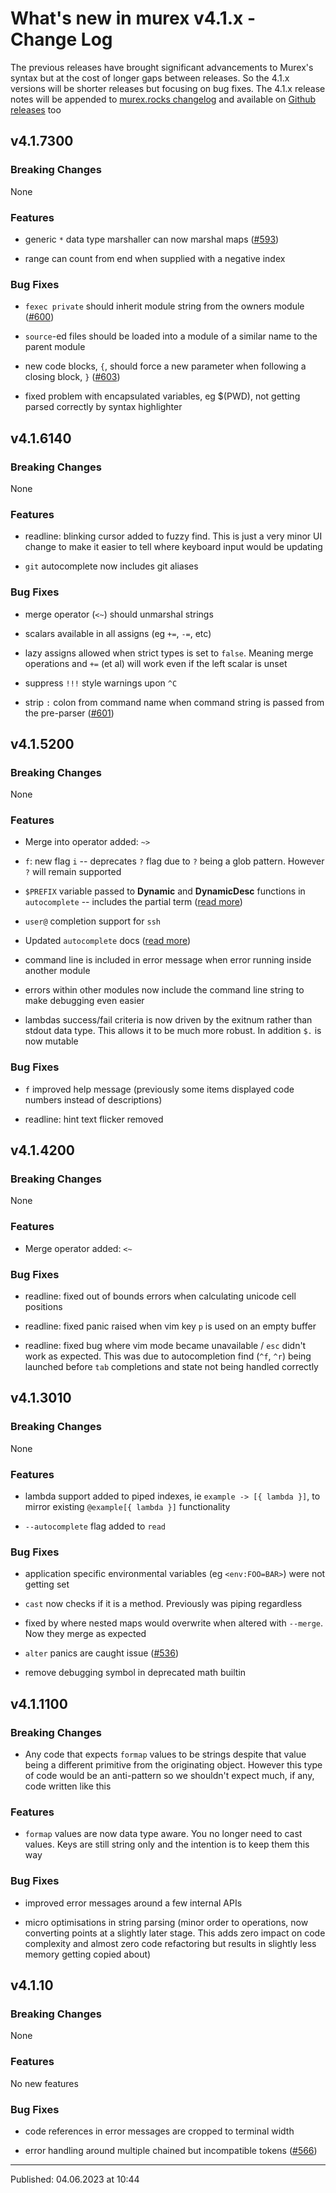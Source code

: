 # What's new in murex v4.1.x - Change Log

The previous releases have brought significant advancements to Murex's syntax but at the cost of longer gaps between releases. So the 4.1.x versions will be shorter releases but focusing on bug fixes. The 4.1.x release notes will be appended to [murex.rocks changelog](https://murex.rocks/docs/changelog/v4.1.html) and available on [Github releases](https://github.com/lmorg/murex/releases) too

## v4.1.7300

### Breaking Changes

None

### Features

* generic `*` data type marshaller can now marshal maps ([#593](https://github.com/lmorg/murex/issues/593))

* range can count from end when supplied with a negative index

### Bug Fixes

* `fexec private` should inherit module string from the owners module ([#600](https://github.com/lmorg/murex/issues/600))

* `source`-ed files should be loaded into a module of a similar name to the parent module

* new code blocks, `{`, should force a new parameter when following a closing block, `}` ([#603](https://github.com/lmorg/murex/issues/603))

* fixed problem with encapsulated variables, eg $(PWD), not getting parsed correctly by syntax highlighter

## v4.1.6140

### Breaking Changes

None

### Features

* readline: blinking cursor added to fuzzy find. This is just a very minor UI change to make it easier to tell where keyboard input would be updating

* `git` autocomplete now includes git aliases

### Bug Fixes

* merge operator (`<~`) should unmarshal strings

* scalars available in all assigns (eg `+=`, `-=`, etc)

* lazy assigns allowed when strict types is set to `false`. Meaning merge operations and `+=` (et al) will work even if the left scalar is unset

* suppress `!!!` style warnings upon `^C`

* strip `:` colon from command name when command string is passed from the pre-parser ([#601](https://github.com/lmorg/murex/issues/601))

## v4.1.5200

### Breaking Changes

None

### Features

* Merge into operator added: `~>`

* `f`: new flag `i` -- deprecates `?` flag due to `?` being a glob pattern. However `?` will remain supported

* `$PREFIX` variable passed to **Dynamic** and **DynamicDesc** functions in `autocomplete` -- includes the partial term ([read more](https://murex.rocks/docs/commands/autocomplete.html#directives))

* `user@` completion support for `ssh`

* Updated `autocomplete` docs ([read more](https://murex.rocks/docs/commands/autocomplete.html))

* command line is included in error message when error running inside another module

* errors within other modules now include the command line string to make debugging even easier

* lambdas success/fail criteria is now driven by the exitnum rather than stdout data type. This allows it to be much more robust. In addition `$.` is now mutable

### Bug Fixes

* `f` improved help message (previously some items displayed code numbers instead of descriptions)

* readline: hint text flicker removed

## v4.1.4200

### Breaking Changes

None

### Features

* Merge operator added: `<~`

### Bug Fixes

* readline: fixed out of bounds errors when calculating unicode cell positions

* readline: fixed panic raised when vim key `p` is used on an empty buffer

* readline: fixed bug where vim mode became unavailable / `esc` didn't work as expected. This was due to autocompletion find (`^f`, `^r`) being launched before `tab` completions and state not being handled correctly

## v4.1.3010

### Breaking Changes

None

### Features

* lambda support added to piped indexes, ie `example -> [{ lambda }]`, to mirror existing `@example[{ lambda }]` functionality

* `--autocomplete` flag added to `read`

### Bug Fixes

* application specific environmental variables (eg `<env:FOO=BAR>`) were not getting set

* `cast` now checks if it is a method. Previously was piping regardless

* fixed by where nested maps would overwrite when altered with `--merge`. Now they merge as expected

* `alter` panics are caught issue ([#536](https://github.com/lmorg/murex/issues/536))

* remove debugging symbol in deprecated math builtin

## v4.1.1100

### Breaking Changes

* Any code that expects `formap` values to be strings despite that value being a different primitive from the originating object. However this type of code would be an anti-pattern so we shouldn't expect much, if any, code written like this

### Features

* `formap` values are now data type aware. You no longer need to cast values. Keys are still string only and the intention is to keep them this way

### Bug Fixes

* improved error messages around a few internal APIs

* micro optimisations in string parsing (minor order to operations, now converting points at a slightly later stage. This adds zero impact on code complexity and almost zero code refactoring but results in slightly less memory getting copied about)

## v4.1.10

### Breaking Changes

None

### Features

No new features

### Bug Fixes

* code references in error messages are cropped to terminal width

* error handling around multiple chained but incompatible tokens ([#566](https://github.com/lmorg/murex/issues/566))

<hr>

Published: 04.06.2023 at 10:44